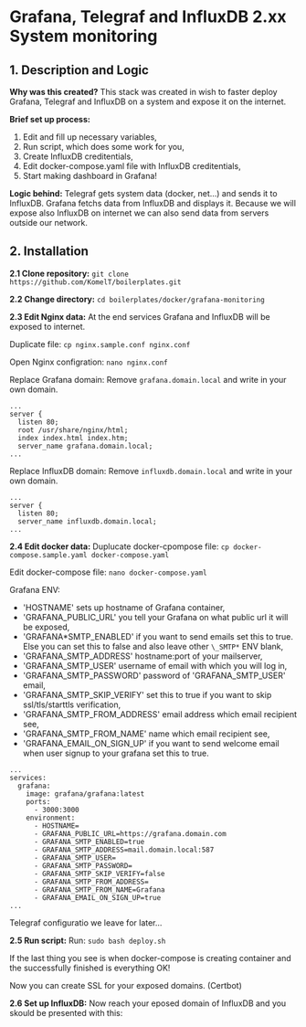 # Grafana, Telegraf and InfluxDB 2.xx System monitoring

## 1. Description and Logic

**Why was this created?**
This stack was created in wish to faster deploy Grafana, Telegraf and InfluxDB on a system and expose it on the internet.

**Brief set up process:**

1. Edit and fill up necessary variables,
2. Run script, which does some work for you,
3. Create InfluxDB creditentials,
4. Edit docker-compose.yaml file with InfluxDB creditentials,
5. Start making dashboard in Grafana!

**Logic behind:**
Telegraf gets system data (docker, net...) and sends it to InfluxDB.
Grafana fetchs data from InfluxDB and displays it.
Because we will expose also InfluxDB on internet we can also send data from servers outside our network.

## 2. Installation

**2.1 Clone repository:**
`git clone https://github.com/KomelT/boilerplates.git`

**2.2 Change directory:**
`cd boilerplates/docker/grafana-monitoring`

**2.3 Edit Nginx data:**
At the end services Grafana and InfluxDB will be exposed to internet.

Duplicate file:
`cp nginx.sample.conf nginx.conf`

Open Nginx configration:
`nano nginx.conf`

Replace Grafana domain:
Remove `grafana.domain.local` and write in your own domain.

```
...
server {
  listen 80;
  root /usr/share/nginx/html;
  index index.html index.htm;
  server_name grafana.domain.local;
...
```

Replace InfluxDB domain:
Remove `influxdb.domain.local` and write in your own domain.

```
...
server {
  listen 80;
  server_name influxdb.domain.local;
...
```

**2.4 Edit docker data:**
Duplucate docker-cpompose file:
`cp docker-compose.sample.yaml docker-compose.yaml`

Edit docker-compose file:
`nano docker-compose.yaml`

Grafana ENV:

- 'HOSTNAME' sets up hostname of Grafana container,
- 'GRAFANA_PUBLIC_URL' you tell your Grafana on what public url it will be exposed,
- 'GRAFANA*SMTP_ENABLED' if you want to send emails set this to true. Else you can set this to false and also leave other `\_SMTP*` ENV blank,
- 'GRAFANA_SMTP_ADDRESS' hostname:port of your mailserver,
- 'GRAFANA_SMTP_USER' username of email with which you will log in,
- 'GRAFANA_SMTP_PASSWORD' password of 'GRAFANA_SMTP_USER' email,
- 'GRAFANA_SMTP_SKIP_VERIFY' set this to true if you want to skip ssl/tls/starttls verification,
- 'GRAFANA_SMTP_FROM_ADDRESS' email address which email recipient see,
- 'GRAFANA_SMTP_FROM_NAME' name which email recipient see,
- 'GRAFANA_EMAIL_ON_SIGN_UP' if you want to send welcome email when user signup to your grafana set this to true.

```
...
services:
  grafana:
    image: grafana/grafana:latest
    ports:
      - 3000:3000
    environment:
      - HOSTNAME=
      - GRAFANA_PUBLIC_URL=https://grafana.domain.com
      - GRAFANA_SMTP_ENABLED=true
      - GRAFANA_SMTP_ADDRESS=mail.domain.local:587
      - GRAFANA_SMTP_USER=
      - GRAFANA_SMTP_PASSWORD=
      - GRAFANA_SMTP_SKIP_VERIFY=false
      - GRAFANA_SMTP_FROM_ADDRESS=
      - GRAFANA_SMTP_FROM_NAME=Grafana
      - GRAFANA_EMAIL_ON_SIGN_UP=true
...
```

Telegraf configuratio we leave for later...

**2.5 Run script:**
Run:
`sudo bash deploy.sh`

If the last thing you see is when docker-compose is creating container and the successfully finished is everything OK!

Now you can create SSL for your exposed domains. (Certbot)

**2.6 Set up InfluxDB:**
Now reach your eposed domain of InfluxDB and you skould be presented with this:
